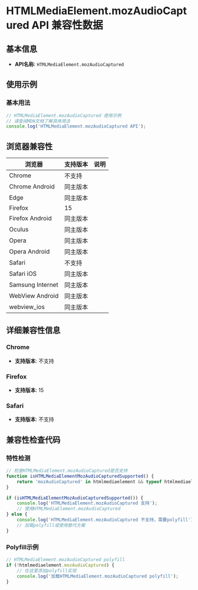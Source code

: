 # HTMLMediaElement.mozAudioCaptured API 兼容性数据

## 基本信息

- **API名称**: `HTMLMediaElement.mozAudioCaptured`

## 使用示例

### 基本用法

```javascript
// HTMLMediaElement.mozAudioCaptured 使用示例
// 请查阅MDN文档了解具体用法
console.log('HTMLMediaElement.mozAudioCaptured API');
```

## 浏览器兼容性

| 浏览器 | 支持版本 | 说明 |
|--------|----------|------|
| Chrome | 不支持 |  |
| Chrome Android | 同主版本 |  |
| Edge | 同主版本 |  |
| Firefox | 15 |  |
| Firefox Android | 同主版本 |  |
| Oculus | 同主版本 |  |
| Opera | 同主版本 |  |
| Opera Android | 同主版本 |  |
| Safari | 不支持 |  |
| Safari iOS | 同主版本 |  |
| Samsung Internet | 同主版本 |  |
| WebView Android | 同主版本 |  |
| webview_ios | 同主版本 |  |

## 详细兼容性信息

### Chrome

- **支持版本**: 不支持

### Firefox

- **支持版本**: 15

### Safari

- **支持版本**: 不支持

## 兼容性检查代码

### 特性检测

```javascript
// 检查HTMLMediaElement.mozAudioCaptured是否支持
function isHTMLMediaElementMozAudioCapturedSupported() {
    return 'mozAudioCaptured' in htmlmediaelement && typeof htmlmediaelement.mozAudioCaptured === 'function';
}

if (isHTMLMediaElementMozAudioCapturedSupported()) {
    console.log('HTMLMediaElement.mozAudioCaptured 支持');
    // 使用HTMLMediaElement.mozAudioCaptured
} else {
    console.log('HTMLMediaElement.mozAudioCaptured 不支持，需要polyfill');
    // 加载polyfill或使用替代方案
}
```

### Polyfill示例

```javascript
// HTMLMediaElement.mozAudioCaptured polyfill
if (!htmlmediaelement.mozAudioCaptured) {
    // 在这里添加polyfill实现
    console.log('加载HTMLMediaElement.mozAudioCaptured polyfill');
}
```

